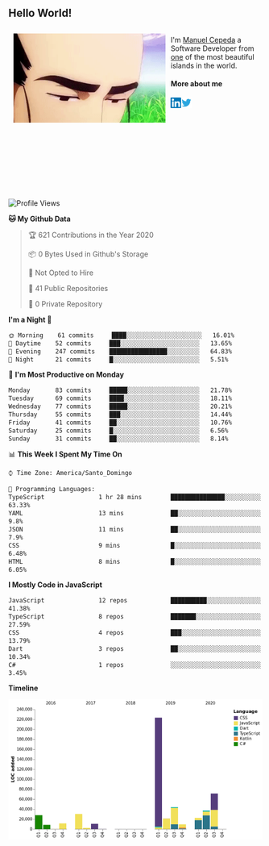 <h2> Hello World!</h2>

<div style="display:inline-block">
  <img alt="Ah, I see you're a man of culture as well" align="left" width="60%" style="margin: 10px" src="https://raw.githubusercontent.com/mecm1993/mecm1993/master/assets/background.gif">

  I'm [Manuel Cepeda](https://manuelcepeda.dev) a Software Developer from [one](https://en.wikipedia.org/wiki/Dominican_Republic) of the most beautiful islands in the world.

  #### More about me

  <a href="https://www.linkedin.com/in/manuel-cepeda-0336a999/">
    <img align="left" alt="Manuel Cepeda | LinkedIn" width="21px" src="https://raw.githubusercontent.com/mecm1993/mecm1993/master/assets/linkedin.svg" />
  </a>
  <a href="https://twitter.com/mecm1993">
    <img align="left" alt="Manuel Cepeda | Twitter" width="21px" src="https://raw.githubusercontent.com/mecm1993/mecm1993/master/assets/twitter.svg" />
  </a>
  <br />
  <br />
  <br />
  <br />
  <br />
  <br />
  <br />
  <br />
  <br />
  <br />
  <br />
</div>

<!--START_SECTION:waka-->
![Profile Views](http://img.shields.io/badge/Profile%20Views-0-blue)

**🐱 My Github Data** 

> 🏆 621 Contributions in the Year 2020
 > 
> 📦 0 Bytes Used in Github's Storage 
 > 
> 🚫 Not Opted to Hire
 > 
> 📜 41 Public Repositories
 > 
> 🔑 0 Private Repository 
 > 
**I'm a Night 🦉** 

```text
🌞 Morning    61 commits     ████░░░░░░░░░░░░░░░░░░░░░   16.01% 
🌆 Daytime    52 commits     ███░░░░░░░░░░░░░░░░░░░░░░   13.65% 
🌃 Evening    247 commits    ████████████████░░░░░░░░░   64.83% 
🌙 Night      21 commits     █░░░░░░░░░░░░░░░░░░░░░░░░   5.51%

```
📅 **I'm Most Productive on Monday** 

```text
Monday       83 commits     █████░░░░░░░░░░░░░░░░░░░░   21.78% 
Tuesday      69 commits     ████░░░░░░░░░░░░░░░░░░░░░   18.11% 
Wednesday    77 commits     █████░░░░░░░░░░░░░░░░░░░░   20.21% 
Thursday     55 commits     ███░░░░░░░░░░░░░░░░░░░░░░   14.44% 
Friday       41 commits     ██░░░░░░░░░░░░░░░░░░░░░░░   10.76% 
Saturday     25 commits     █░░░░░░░░░░░░░░░░░░░░░░░░   6.56% 
Sunday       31 commits     ██░░░░░░░░░░░░░░░░░░░░░░░   8.14%

```


📊 **This Week I Spent My Time On** 

```text
⌚︎ Time Zone: America/Santo_Domingo

💬 Programming Languages: 
TypeScript               1 hr 28 mins        ███████████████░░░░░░░░░░   63.33% 
YAML                     13 mins             ██░░░░░░░░░░░░░░░░░░░░░░░   9.8% 
JSON                     11 mins             ██░░░░░░░░░░░░░░░░░░░░░░░   7.9% 
CSS                      9 mins              █░░░░░░░░░░░░░░░░░░░░░░░░   6.48% 
HTML                     8 mins              █░░░░░░░░░░░░░░░░░░░░░░░░   6.05%

```

**I Mostly Code in JavaScript** 

```text
JavaScript               12 repos            ██████████░░░░░░░░░░░░░░░   41.38% 
TypeScript               8 repos             ███████░░░░░░░░░░░░░░░░░░   27.59% 
CSS                      4 repos             ███░░░░░░░░░░░░░░░░░░░░░░   13.79% 
Dart                     3 repos             ██░░░░░░░░░░░░░░░░░░░░░░░   10.34% 
C#                       1 repos             ░░░░░░░░░░░░░░░░░░░░░░░░░   3.45%

```


**Timeline**

![Chart not found](https://github.com/mecm1993/mecm1993/blob/master/charts/bar_graph.png) 


<!--END_SECTION:waka-->